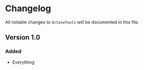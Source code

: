 # Changelog

All notable changes to `OctaneTools` will be documented in this file.

## Version 1.0

### Added
- Everything
